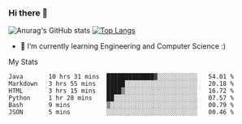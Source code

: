 ### Hi there 👋

![Anurag's GitHub stats](https://github-readme-stats.vercel.app/api?username=MatteoIorio11&show_icons=true&theme=dark) 
[![Top Langs](https://github-readme-stats.vercel.app/api/top-langs/?username=MatteoIorio11&theme=dark)](https://github.com/MatteoIorio11/github-readme-stats)

- 🌱 I’m currently learning Engineering and Computer Science :)

<!--
**MatteoIorio11/MatteoIorio11** is a ✨ _special_ ✨ repository because its `README.md` (this file) appears on your GitHub profile.

Here are some ideas to get you started:

- 🔭 I’m currently working on ...
- 🌱 I’m currently learning ...
- 👯 I’m looking to collaborate on ...
- 🤔 I’m looking for help with ...
- 💬 Ask me about ...
- 📫 How to reach me: ...
- 😄 Pronouns: ...
- ⚡ Fun fact: ...
-->
My Stats
<!--START_SECTION:waka-->

```text
Java       10 hrs 31 mins  █████████████▓░░░░░░░░░░░   54.01 %
Markdown   3 hrs 55 mins   █████░░░░░░░░░░░░░░░░░░░░   20.18 %
HTML       3 hrs 15 mins   ████▒░░░░░░░░░░░░░░░░░░░░   16.72 %
Python     1 hr 28 mins    ██░░░░░░░░░░░░░░░░░░░░░░░   07.57 %
Bash       9 mins          ▒░░░░░░░░░░░░░░░░░░░░░░░░   00.79 %
JSON       5 mins          ░░░░░░░░░░░░░░░░░░░░░░░░░   00.46 %
```

<!--END_SECTION:waka-->
